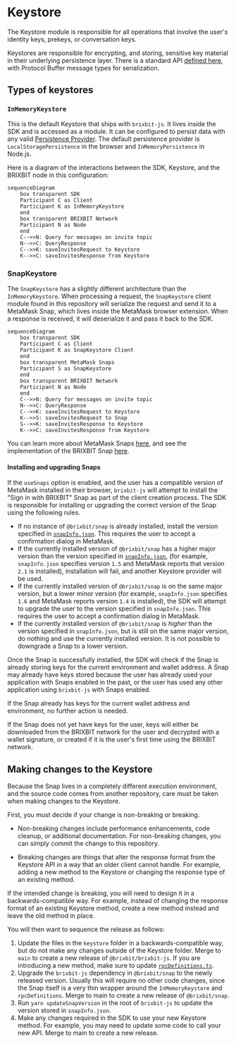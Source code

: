# Keystore

The Keystore module is responsible for all operations that involve the user's identity keys, prekeys, or conversation keys.

Keystores are responsible for encrypting, and storing, sensitive key material in their underlying persistence layer. There is a standard API [defined here](./interfaces.ts), with Protocol Buffer message types for serialization.

## Types of keystores

### `InMemoryKeystore`

This is the default Keystore that ships with `brixbit-js`. It lives inside the SDK and is accessed as a module. It can be configured to persist data with any valid [Persistence Provider](./persistence/interface.ts). The default persistence provider is `LocalStoragePersistence` in the browser and `InMemoryPersistence` in Node.js.

Here is a diagram of the interactions between the SDK, Keystore, and the BRIXBIT node in this configuration:

```mermaid
sequenceDiagram
    box transparent SDK
    Participant C as Client
    Participant K as InMemoryKeystore
    end
    box transparent BRIXBIT Network
    Participant N as Node
    end
    C-->>N: Query for messages on invite topic
    N-->>C: QueryResponse
    C-->>K: saveInvitesRequest to Keystore
    K-->>C: saveInvitesResponse from Keystore
```

### SnapKeystore

The `SnapKeystore` has a slightly different architecture than the `InMemoryKeystore`. When processing a request, the `SnapKeystore` client module found in this repository will serialize the request and send it to a MetaMask Snap, which lives inside the MetaMask browser extension. When a response is received, it will deserialize it and pass it back to the SDK.

```mermaid
sequenceDiagram
    box transparent SDK
    Participant C as Client
    Participant K as SnapKeystore Client
    end
    box transparent MetaMask Snaps
    Participant S as SnapKeystore
    end
    box transparent BRIXBIT Network
    Participant N as Node
    end
    C-->>N: Query for messages on invite topic
    N-->>C: QueryResponse
    C-->>K: saveInvitesRequest to Keystore
    K-->>S: saveInvitesRequest to Snap
    S-->>K: saveInvitesResponse to Keystore
    K-->>C: saveInvitesResponse from Keystore
```

You can learn more about MetaMask Snaps [here](https://docs.metamask.io/snaps/), and see the implementation of the BRIXBIT Snap [here](https://github.com/brixbit/snap).

#### Installing and upgrading Snaps

If the `useSnaps` option is enabled, and the user has a compatible version of MetaMask installed in their browser, `brixbit-js` will attempt to install the "Sign in with BRIXBIT" Snap as part of the client creation process. The SDK is responsible for installing or upgrading the correct version of the Snap using the following rules.

- If no instance of `@brixbit/snap` is already installed, install the version specified in [`snapInfo.json`](../snapInfo.json). This requires the user to accept a confirmation dialog in MetaMask.
- If the currently installed version of `@brixbit/snap` has a higher major version than the version specified in [`snapInfo.json`](../snapInfo.json), (for example, `snapInfo.json` specifies version `1.5` and MetaMask reports that version `2.1` is installed), installation will fail, and another Keystore provider will be used.
- If the currently installed version of `@brixbit/snap` is on the same major version, but a lower minor version (for example, `snapInfo.json` specifies `1.6` and MetaMask reports version `1.4` is installed), the SDK will attempt to upgrade the user to the version specified in `snapInfo.json`. This requires the user to accept a confirmation dialog in MetaMask.
- If the currently installed version of `@brixbit/snap` is _higher_ than the version specified in `snapInfo.json`, but is still on the same major version, do nothing and use the currently installed version. It is not possible to downgrade a Snap to a lower version.

Once the Snap is successfully installed, the SDK will check if the Snap is already storing keys for the current environment and wallet address. A Snap may already have keys stored because the user has already used your application with Snaps enabled in the past, or the user has used any other application using `brixbit-js` with Snaps enabled.

If the Snap already has keys for the current wallet address and environment, no further action is needed.

If the Snap does not yet have keys for the user, keys will either be downloaded from the BRIXBIT network for the user and decrypted with a wallet signature, or created if it is the user's first time using the BRIXBIT network.

## Making changes to the Keystore

Because the Snap lives in a completely different execution environment, and the source code comes from another repository, care must be taken when making changes to the Keystore.

First, you must decide if your change is non-breaking or breaking.

- Non-breaking changes include performance enhancements, code cleanup, or additional documentation. For non-breaking changes, you can simply commit the change to this repository.

- Breaking changes are things that alter the response format from the Keystore API in a way that an older client cannot handle. For example, adding a new method to the Keystore or changing the response type of an existing method.

If the intended change is breaking, you will need to design it in a backwards-compatible way. For example, instead of changing the response format of an existing Keystore method, create a new method instead and leave the old method in place.

You will then want to sequence the release as follows:

1. Update the files in the `keystore` folder in a backwards-compatible way, but do not make any changes outside of the Keystore folder. Merge to `main` to create a new release of `@brixbit/brixbit-js`. If you are introducing a new method, make sure to update [`rpcDefinitions.ts`](./rpcDefinitions.ts).
2. Upgrade the `brixbit-js` dependency in `@brixbit/snap` to the newly released version. Usually this will require no other code changes, since the Snap itself is a very thin wrapper around the `InMemoryKeystore` and `rpcDefinitions`. Merge to main to create a new release of `@brixbit/snap`.
3. Run `yarn updateSnapVersion` in the root of `brixbit-js` to update the version stored in `snapInfo.json`.
4. Make any changes required in the SDK to use your new Keystore method. For example, you may need to update some code to call your new API. Merge to main to create a new release.

